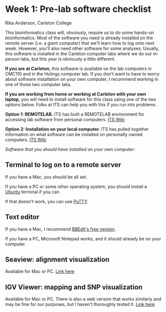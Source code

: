# Week 1: Pre-lab software checklist

Rika Anderson,
Carleton College


This bioinformatics class will, obviously, require us to do some hands-on bioinformatics. Most of the software you need is already installed on the remote server (i.e. a giant computer) that we'll learn how to log onto next week. However, you'll also need other software for some analyses. Usually, this software is installed in the Carleton computer labs where we do our in-person labs, but this year is obviously a little different.

**If you are at Carleton,** this software is available on the lab computers in CMC110 and in the Hulings computer lab.
If you don't want to have to worry about software installation on your own computer, I recommend working in one of those two computer labs.

**If you are working from home or working at Carleton with your own laptop,** you will need to install software for this class using one of the two options below. Folks at ITS can help you with this if you run into problems.

**Option 1: REMOTELAB.**
  ITS has built a REMOTELAB environment for accessing lab software from personal computers. [ITS Wiki](https://wiki.carleton.edu/x/YgxPB)   

**Option 2: Installation on your local computer.**
  ITS has pulled together information on what software can be installed on personally owned computers.  [ITS Wiki](https://wiki.carleton.edu/x/twdPB)

*Software that you should have installed on your own computer:*

## Terminal to log on to a remote server
If you have a Mac, you should be all set.

If you have a PC or some other operating system, you should install a [Ubuntu](https://ubuntu.com/tutorials/ubuntu-on-windows#1-overview) terminal if you can.

If that doesn't work, you can use [PuTTY](https://www.howtogeek.com/311287/how-to-connect-to-an-ssh-server-from-windows-macos-or-linux/).


## Text editor
If you have a Mac, I recommend [BBEdit's free version](https://www.barebones.com/products/bbedit/).

If you have a PC, Microsoft Notepad works, and it should already be on your computer.

## Seaview: alignment visualization
Available for Mac or PC. [Link here](http://doua.prabi.fr/software/seaview)

## IGV Viewer: mapping and SNP visualization
Available for Mac or PC. There is also a web version that works similarly and may be fine for our purposes, but I haven't thoroughly tested it. [Link here](http://software.broadinstitute.org/software/igv/)
